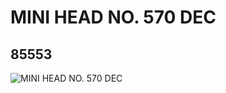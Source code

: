 # MINI HEAD NO. 570 DEC
## 85553
![MINI HEAD NO. 570 DEC](https://lc-www-live-s.legocdn.com/media/bricks/5/2/4544067.jpg)